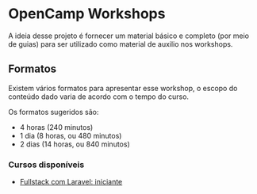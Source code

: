 # OpenCamp Workshops

A ideia desse projeto é fornecer um material básico e completo (por meio de guias) para ser utilizado como material de auxilio nos workshops.

## Formatos

Existem vários formatos para apresentar esse workshop, o escopo do conteúdo dado varia de acordo com o tempo do curso.

Os formatos sugeridos são:

- 4 horas (240 minutos)
- 1 dia (8 horas, ou 480 minutos)
- 2 dias (14 horas, ou 840 minutos)

### Cursos disponíveis

- [Fullstack com Laravel: iniciante](workshops/laravel-fullstack-iniciante.md)